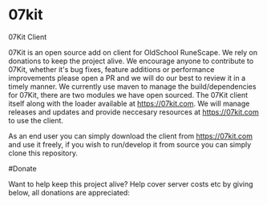 # 07kit
07Kit Client

07Kit is an open source add on client for OldSchool RuneScape. We rely on donations to keep the project alive.
We encourage anyone to contribute to 07Kit, whether it's bug fixes, feature additions or performance improvements please open a PR and we will do our best to review it in a timely manner.
We currently use maven to manage the build/dependencies for 07Kit, there are two modules we have open sourced. The 07Kit client itself along with the loader
available at https://07kit.com. We will manage releases and updates and provide neccesary resources at https://07kit.com to use the client.

As an end user you can simply download the client from https://07kit.com and use it freely, if you wish to run/develop it from source you can simply clone this repository.

#Donate

Want to help keep this project alive? Help cover server costs etc by giving below, all donations are appreciated:
